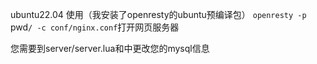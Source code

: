 ubuntu22.04
使用（我安装了openresty的ubuntu预编译包）
`openresty -p `pwd`/ -c conf/nginx.conf`打开网页服务器

您需要到server/server.lua和中更改您的mysql信息
